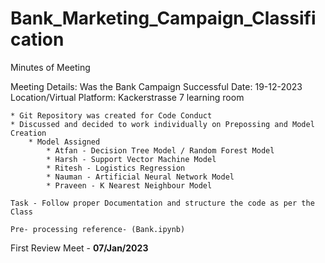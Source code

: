# Bank_Marketing_Campaign_Classification
Minutes of Meeting

Meeting Details: Was the Bank Campaign Successful
Date: 19-12-2023
Location/Virtual Platform: Kackerstrasse 7 learning room

    * Git Repository was created for Code Conduct
    * Discussed and decided to work individually on Prepossing and Model Creation
        * Model Assigned 
            * Atfan - Decision Tree Model / Random Forest Model
            * Harsh - Support Vector Machine Model
            * Ritesh - Logistics Regression
            * Nauman - Artificial Neural Network Model
            * Praveen - K Nearest Neighbour Model
    
    Task - Follow proper Documentation and structure the code as per the Class

    Pre- processing reference- (Bank.ipynb)

First Review Meet - **07/Jan/2023**